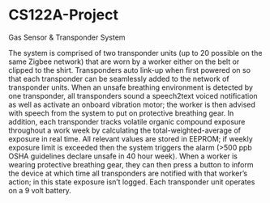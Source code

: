 # CS122A-Project
Gas Sensor &amp; Transponder System

The system is comprised of two transponder units (up to 20 possible on the same Zigbee network) that are worn by a worker either on the belt or clipped to the shirt. Transponders auto link-up when first powered on so that each transponder can be seamlessly added to the network of transponder units. When an unsafe breathing environment is detected by one transponder, all transponders sound a speech2text voiced notification as well as activate an onboard vibration motor; the worker is then advised with speech from the system to put on protective breathing gear. In addition, each transponder tracks volatile organic compound exposure throughout a work week by calculating the total-weighted-average of exposure in real time. All relevant values are stored in EEPROM; if weekly exposure limit is exceeded then the system triggers the alarm (>500 ppb OSHA guidelines declare unsafe in 40 hour week). When a worker is wearing protective breathing gear, they can then press a button to inform the device at which time all transponders are notified with that worker’s action; in this state exposure isn’t logged. Each transponder unit operates on a 9 volt battery.

